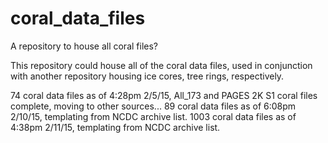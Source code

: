 # coral_data_files
A repository to house all coral files?

This repository could house all of the coral data files, used in conjunction with another repository housing ice cores, tree rings, respectively.

74 coral data files as of 4:28pm 2/5/15, All_173 and PAGES 2K S1 coral files complete, moving to other sources...
89 coral data files as of 6:08pm 2/10/15, templating from NCDC archive list.
1003 coral data files as of 4:38pm 2/11/15, templating from NCDC archive list.
